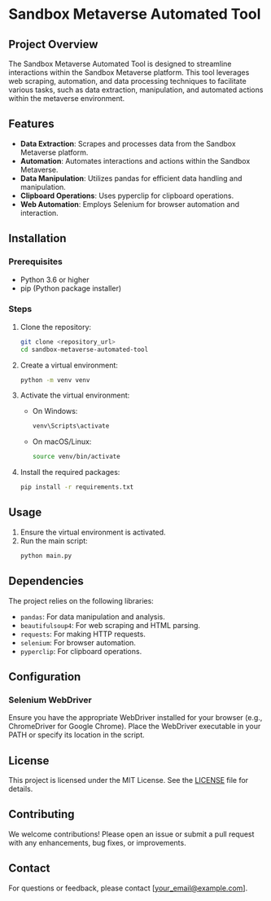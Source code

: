 # Sandbox Metaverse Automated Tool

## Project Overview

The Sandbox Metaverse Automated Tool is designed to streamline interactions within the Sandbox Metaverse platform. This tool leverages web scraping, automation, and data processing techniques to facilitate various tasks, such as data extraction, manipulation, and automated actions within the metaverse environment.

## Features

- **Data Extraction**: Scrapes and processes data from the Sandbox Metaverse platform.
- **Automation**: Automates interactions and actions within the Sandbox Metaverse.
- **Data Manipulation**: Utilizes pandas for efficient data handling and manipulation.
- **Clipboard Operations**: Uses pyperclip for clipboard operations.
- **Web Automation**: Employs Selenium for browser automation and interaction.

## Installation

### Prerequisites

- Python 3.6 or higher
- pip (Python package installer)

### Steps

1. Clone the repository:
    ```bash
    git clone <repository_url>
    cd sandbox-metaverse-automated-tool
    ```

2. Create a virtual environment:
    ```bash
    python -m venv venv
    ```

3. Activate the virtual environment:

    - On Windows:
        ```bash
        venv\Scripts\activate
        ```
    - On macOS/Linux:
        ```bash
        source venv/bin/activate
        ```

4. Install the required packages:
    ```bash
    pip install -r requirements.txt
    ```

## Usage

1. Ensure the virtual environment is activated.
2. Run the main script:
    ```bash
    python main.py
    ```

## Dependencies

The project relies on the following libraries:

- `pandas`: For data manipulation and analysis.
- `beautifulsoup4`: For web scraping and HTML parsing.
- `requests`: For making HTTP requests.
- `selenium`: For browser automation.
- `pyperclip`: For clipboard operations.

## Configuration

### Selenium WebDriver

Ensure you have the appropriate WebDriver installed for your browser (e.g., ChromeDriver for Google Chrome). Place the WebDriver executable in your PATH or specify its location in the script.

## License

This project is licensed under the MIT License. See the [LICENSE](LICENSE) file for details.

## Contributing

We welcome contributions! Please open an issue or submit a pull request with any enhancements, bug fixes, or improvements.

## Contact

For questions or feedback, please contact [your_email@example.com].


